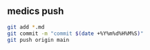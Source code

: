## medics push

```bash
git add *.md
git commit -m "commit $(date +%Y%m%d%H%M%S)"
git push origin main
```

